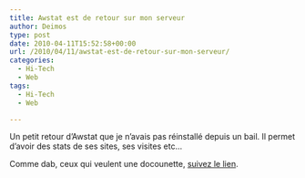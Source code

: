 ```yaml
---
title: Awstat est de retour sur mon serveur
author: Deimos
type: post
date: 2010-04-11T15:52:58+00:00
url: /2010/04/11/awstat-est-de-retour-sur-mon-serveur/
categories:
  - Hi-Tech
  - Web
tags:
  - Hi-Tech
  - Web

---
```


Un petit retour d’Awstat que je n’avais pas réinstallé depuis un bail. Il permet d’avoir des stats de ses sites, ses visites etc…

Comme dab, ceux qui veulent une docounette, [suivez le lien][1].

 [1]: http://wiki.deimos.fr/Awstats_:_Mise_en_place_d%27Awstats,_interpr%C3%A9teur_de_logs_web
